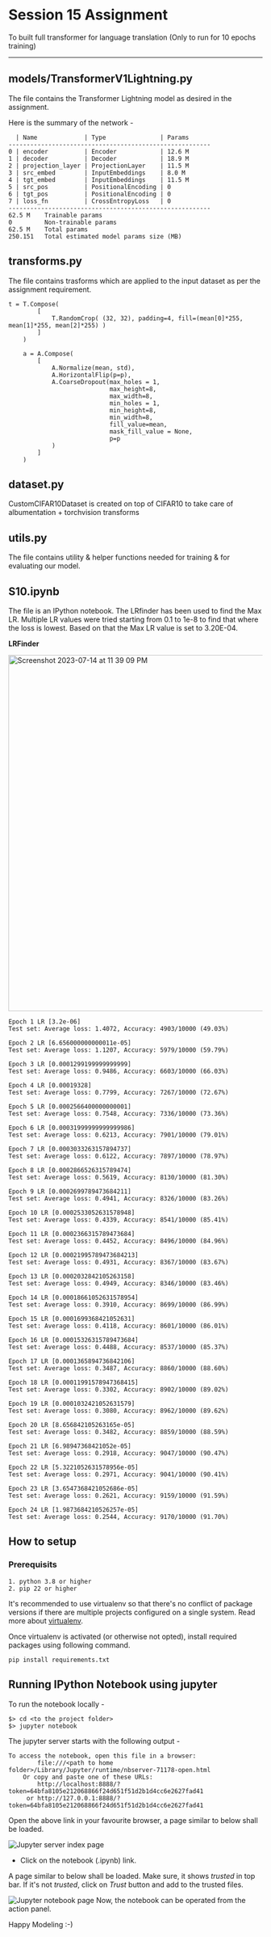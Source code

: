 # Session 15 Assignment
To built full transformer for language translation (Only to run for 10 epochs training)


------
## models/TransformerV1Lightning.py
The file contains the Transformer Lightning model as desired in the assignment. 

Here is the summary of the network -

```
  | Name             | Type               | Params
--------------------------------------------------------
0 | encoder          | Encoder            | 12.6 M
1 | decoder          | Decoder            | 18.9 M
2 | projection_layer | ProjectionLayer    | 11.5 M
3 | src_embed        | InputEmbeddings    | 8.0 M 
4 | tgt_embed        | InputEmbeddings    | 11.5 M
5 | src_pos          | PositionalEncoding | 0     
6 | tgt_pos          | PositionalEncoding | 0     
7 | loss_fn          | CrossEntropyLoss   | 0     
--------------------------------------------------------
62.5 M    Trainable params
0         Non-trainable params
62.5 M    Total params
250.151   Total estimated model params size (MB)
```

## transforms.py
The file contains trasforms which are applied to the input dataset as per the assignment requirement.
```
t = T.Compose(
        [
            T.RandomCrop( (32, 32), padding=4, fill=(mean[0]*255, mean[1]*255, mean[2]*255) )
        ]
    )

    a = A.Compose(
        [
            A.Normalize(mean, std),
            A.HorizontalFlip(p=p),
            A.CoarseDropout(max_holes = 1,
                            max_height=8,
                            max_width=8,
                            min_holes = 1,
                            min_height=8,
                            min_width=8,
                            fill_value=mean,
                            mask_fill_value = None,
                            p=p
            )
        ]
    )
```

## dataset.py
CustomCIFAR10Dataset is created on top of CIFAR10 to take care of albumentation + torchvision transforms

## utils.py
The file contains utility & helper functions needed for training & for evaluating our model.

## S10.ipynb
The file is an IPython notebook.
The LRfinder has been used to find the Max LR. Multiple LR values were tried starting from 0.1 to 1e-8 to find that where the loss is lowest. Based on that the Max LR value is set to 3.20E-04.

**LRFinder**

<img width="705" alt="Screenshot 2023-07-14 at 11 39 09 PM" src="https://github.com/piygr/s10erav1/assets/135162847/20d5404e-d580-4b50-b246-39b1292c40ab">


```
Epoch 1 LR [3.2e-06]
Test set: Average loss: 1.4072, Accuracy: 4903/10000 (49.03%)

Epoch 2 LR [6.656000000000011e-05]
Test set: Average loss: 1.1207, Accuracy: 5979/10000 (59.79%)

Epoch 3 LR [0.0001299199999999999]
Test set: Average loss: 0.9486, Accuracy: 6603/10000 (66.03%)

Epoch 4 LR [0.00019328]
Test set: Average loss: 0.7799, Accuracy: 7267/10000 (72.67%)

Epoch 5 LR [0.0002566400000000001]
Test set: Average loss: 0.7548, Accuracy: 7336/10000 (73.36%)

Epoch 6 LR [0.00031999999999999986]
Test set: Average loss: 0.6213, Accuracy: 7901/10000 (79.01%)

Epoch 7 LR [0.0003033263157894737]
Test set: Average loss: 0.6122, Accuracy: 7897/10000 (78.97%)

Epoch 8 LR [0.0002866526315789474]
Test set: Average loss: 0.5619, Accuracy: 8130/10000 (81.30%)

Epoch 9 LR [0.0002699789473684211]
Test set: Average loss: 0.4941, Accuracy: 8326/10000 (83.26%)

Epoch 10 LR [0.0002533052631578948]
Test set: Average loss: 0.4339, Accuracy: 8541/10000 (85.41%)

Epoch 11 LR [0.0002366315789473684]
Test set: Average loss: 0.4452, Accuracy: 8496/10000 (84.96%)

Epoch 12 LR [0.00021995789473684213]
Test set: Average loss: 0.4931, Accuracy: 8367/10000 (83.67%)

Epoch 13 LR [0.0002032842105263158]
Test set: Average loss: 0.4949, Accuracy: 8346/10000 (83.46%)

Epoch 14 LR [0.00018661052631578954]
Test set: Average loss: 0.3910, Accuracy: 8699/10000 (86.99%)

Epoch 15 LR [0.0001699368421052631]
Test set: Average loss: 0.4118, Accuracy: 8601/10000 (86.01%)

Epoch 16 LR [0.00015326315789473684]
Test set: Average loss: 0.4488, Accuracy: 8537/10000 (85.37%)

Epoch 17 LR [0.0001365894736842106]
Test set: Average loss: 0.3487, Accuracy: 8860/10000 (88.60%)

Epoch 18 LR [0.00011991578947368415]
Test set: Average loss: 0.3302, Accuracy: 8902/10000 (89.02%)

Epoch 19 LR [0.0001032421052631579]
Test set: Average loss: 0.3080, Accuracy: 8962/10000 (89.62%)

Epoch 20 LR [8.656842105263165e-05]
Test set: Average loss: 0.3482, Accuracy: 8859/10000 (88.59%)

Epoch 21 LR [6.98947368421052e-05]
Test set: Average loss: 0.2918, Accuracy: 9047/10000 (90.47%)

Epoch 22 LR [5.3221052631578956e-05]
Test set: Average loss: 0.2971, Accuracy: 9041/10000 (90.41%)

Epoch 23 LR [3.6547368421052686e-05]
Test set: Average loss: 0.2621, Accuracy: 9159/10000 (91.59%)

Epoch 24 LR [1.9873684210526257e-05]
Test set: Average loss: 0.2544, Accuracy: 9170/10000 (91.70%)
```

## How to setup
### Prerequisits
```
1. python 3.8 or higher
2. pip 22 or higher
```

It's recommended to use virtualenv so that there's no conflict of package versions if there are multiple projects configured on a single system. 
Read more about [virtualenv](https://virtualenv.pypa.io/en/latest/). 

Once virtualenv is activated (or otherwise not opted), install required packages using following command. 

```
pip install requirements.txt
```

## Running IPython Notebook using jupyter
To run the notebook locally -
```
$> cd <to the project folder>
$> jupyter notebook
```
The jupyter server starts with the following output -
```
To access the notebook, open this file in a browser:
        file:///<path to home folder>/Library/Jupyter/runtime/nbserver-71178-open.html
    Or copy and paste one of these URLs:
        http://localhost:8888/?token=64bfa8105e212068866f24d651f51d2b1d4cc6e2627fad41
     or http://127.0.0.1:8888/?token=64bfa8105e212068866f24d651f51d2b1d4cc6e2627fad41
```

Open the above link in your favourite browser, a page similar to below shall be loaded.

![Jupyter server index page](https://github.com/piygr/s5erav1/assets/135162847/40087757-4c99-4b98-8abd-5c4ce95eda38)

- Click on the notebook (.ipynb) link.

A page similar to below shall be loaded. Make sure, it shows *trusted* in top bar. 
If it's not _trusted_, click on *Trust* button and add to the trusted files.

![Jupyter notebook page](https://github.com/piygr/s5erav1/assets/135162847/7858da8f-e07e-47cd-9aa9-19c8c569def1)
Now, the notebook can be operated from the action panel.

Happy Modeling :-) 
 
